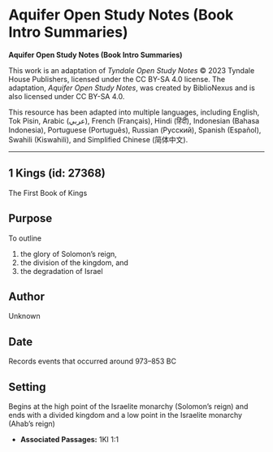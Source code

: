 # Aquifer Open Study Notes (Book Intro Summaries)

**Aquifer Open Study Notes (Book Intro Summaries)**

This work is an adaptation of *Tyndale Open Study Notes* © 2023 Tyndale House Publishers, licensed under the CC BY\-SA 4\.0 license. The adaptation, *Aquifer Open Study Notes*, was created by BiblioNexus and is also licensed under CC BY\-SA 4\.0\.

This resource has been adapted into multiple languages, including English, Tok Pisin, Arabic (عربي), French (Français), Hindi (हिंदी), Indonesian (Bahasa Indonesia), Portuguese (Português), Russian (Русский), Spanish (Español), Swahili (Kiswahili), and Simplified Chinese (简体中文).



--------------------------------

## 1 Kings (id: 27368)

The First Book of Kings

Purpose
-------

To outline 

1. the glory of Solomon’s reign,
2. the division of the kingdom, and
3. the degradation of Israel

Author
------

Unknown

Date
----

Records events that occurred around 973–853 BC

Setting
-------

Begins at the high point of the Israelite monarchy (Solomon’s reign) and ends with a divided kingdom and a low point in the Israelite monarchy (Ahab’s reign)

* **Associated Passages:** 1KI 1:1

